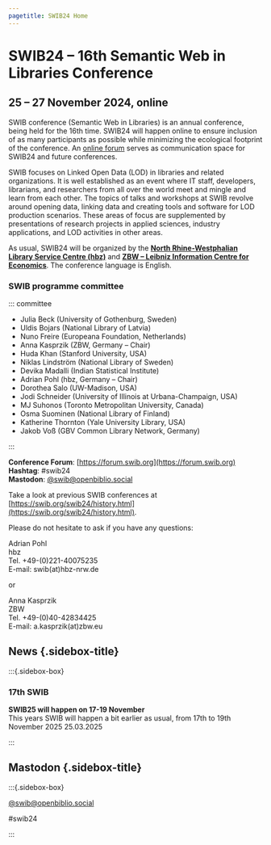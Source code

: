 ```yaml
---
pagetitle: SWIB24 Home
---
```


<div id="main">

# SWIB24 – 16th Semantic Web in Libraries Conference

## 25 – 27 November 2024, online

SWIB conference (Semantic Web in Libraries) is an annual conference, being held
for the 16th time. SWIB24 will happen online to ensure inclusion of as many
participants as possible while minimizing the ecological footprint of the conference.
An [online forum](https://forum.swib.org) serves as communication space for SWIB24 and future conferences.

SWIB focuses on Linked Open Data (LOD) in libraries and related organizations.
It is well established as an event where IT staff, developers, librarians, and
researchers from all over the world meet and mingle and learn from each other.
The topics of talks and workshops at SWIB revolve around opening data, linking
data and creating tools and software for LOD production scenarios. These areas
of focus are supplemented by presentations of research projects in applied
sciences, industry applications, and LOD activities in other areas.

As usual, SWIB24 will be organized by the **[North Rhine-Westphalian Library
Service Centre (hbz)](https://www.hbz-nrw.de/)** and **[ZBW – Leibniz Information Centre for
Economics](https://www.zbw.eu/en)**. The conference language is
English.

### SWIB programme committee

::: committee

* Julia Beck (University of Gothenburg, Sweden)
* Uldis Bojars (National Library of Latvia)
* Nuno Freire (Europeana Foundation, Netherlands)
* Anna Kasprzik (ZBW, Germany – Chair)
* Huda Khan (Stanford University, USA)
* Niklas Lindström (National Library of Sweden)
* Devika Madalli (Indian Statistical Institute)
* Adrian Pohl (hbz, Germany – Chair)
* Dorothea Salo (UW-Madison, USA)
* Jodi Schneider (University of Illinois at Urbana-Champaign, USA)
* MJ Suhonos (Toronto Metropolitan University, Canada)
* Osma Suominen (National Library of Finland)
* Katherine Thornton (Yale University Library, USA)
* Jakob Voß (GBV Common Library Network, Germany)

:::


**Conference Forum**: [https://forum.swib.org](https://forum.swib.org) \
**Hashtag**: #swib24\
**Mastodon**: [\@swib@openbiblio.social](https://openbiblio.social/@swib)

Take a look at previous SWIB conferences at
[https://swib.org/swib24/history.html](https://swib.org/swib24/history.html).

Please do not hesitate to ask if you have any questions:


Adrian Pohl\
hbz\
Tel. +49-(0)221-40075235\
E-mail: swib(at)hbz-nrw.de

or

Anna Kasprzik\
ZBW\
Tel. +49-(0)40-42834425\
E-mail: a.kasprzik(at)zbw.eu


</div>

<div id="sidebar">

## News {.sidebox-title}

:::{.sidebox-box}

### 17th SWIB

**SWIB25 will happen on 17-19 November**\
This years SWIB will happen a bit earlier as usual, from 17th to 19th November 2025
25.03.2025


:::


## Mastodon {.sidebox-title}

:::{.sidebox-box}

[\@swib@openbiblio.social](https://openbiblio.social/@swib)

#swib24

:::

</div>


